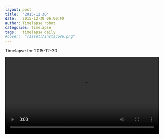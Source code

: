 ```yaml
---
layout: post
title:  "2015-12-30"
date:   2015-12-30 06:00:00
author: Timelapse robot
categories: timelapse
tags:	timelapse daily
#cover:  "/assets/instacode.png"
---
```

Timelapse for 2015-12-30

<video width="100%" controls="true">
  <source src="https://rest.s3for.me/bridgeinice/2015-12-30.webm" type="video/webm">
  <source src="https://rest.s3for.me/bridgeinice/2015-12-30.mp4" type="video/mp4">
  Your browser does not support the video tag.
</video>
